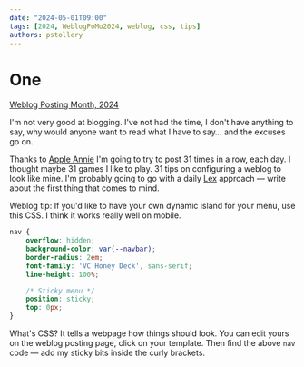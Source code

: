 ```yaml
---
date: "2024-05-01T09:00"
tags: [2024, WeblogPoMo2024, weblog, css, tips]
authors: pstollery
---
```

# One
<!-- truncate -->

[Weblog Posting Month, 2024](https://weblog.anniegreens.lol/weblog-posting-month-2024)

I'm not very good at blogging. I've not had the time, I don't have anything to say, why would anyone want to read what I have to say… and the excuses go on.

Thanks to [Apple Annie](https://social.lol/@anniegreens) I'm going to try to post 31 times in a row, each day. I thought maybe 31 games I like to play. 31 tips on configuring a weblog to look like mine. I'm probably going to go with a daily [Lex](https://social.lol/@lexfri@hachyderm.io) approach — write about the first thing that comes to mind.

Weblog tip: If you'd like to have your own dynamic island for your menu, use this CSS. I think it works really well on mobile.

```css
nav {
    overflow: hidden;
    background-color: var(--navbar);
    border-radius: 2em;
    font-family: 'VC Honey Deck', sans-serif;
    line-height: 100%;

    /* Sticky menu */
    position: sticky;
    top: 0px;
}
``` 

What's CSS? It tells a webpage how things should look. You can edit yours on the weblog posting page, click on your template. Then find the above `nav` code — add my sticky bits inside the curly brackets. 